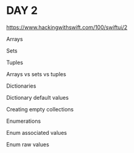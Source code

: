 # DAY 2

https://www.hackingwithswift.com/100/swiftui/2

Arrays

Sets

Tuples

Arrays vs sets vs tuples

Dictionaries

Dictionary default values

Creating empty collections

Enumerations

Enum associated values

Enum raw values



